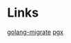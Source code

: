 # Links

[golang-migrate](https://github.com/golang-migrate/migrate)
[pgx](https://github.com/jackc/pgx)

